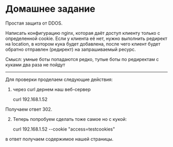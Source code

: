 # Домашнее задание

Простая защита от DDOS.

Написать конфигурацию nginx, которая даёт доступ клиенту только с определенной cookie.
Если у клиента её нет, нужно выполнить редирект на location, в котором кука будет добавлена, после чего клиент будет обратно отправлен (редирект) на запрашиваемый ресурс.

Смысл: умные боты попадаются редко, тупые боты по редиректам с куками два раза не пойдут

---

Для проверки проделаем следующие действия:

1. через curl дернем наш веб-сервер

    curl 192.168.1.52

Получаем ответ 302.

2. Теперь попробуем сделать тоже самое но с кукой:

    curl 192.168.1.52 --cookie "access=testcookies"

в ответ получаем содержимое нашей страницы.

